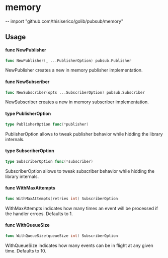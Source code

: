 # memory
--
    import "github.com/thisiserico/golib/pubsub/memory"


## Usage

#### func  NewPublisher

```go
func NewPublisher(_ ...PublisherOption) pubsub.Publisher
```
NewPublisher creates a new in memory publisher implementation.

#### func  NewSubscriber

```go
func NewSubscriber(opts ...SubscriberOption) pubsub.Subscriber
```
NewSubscriber creates a new in memory subscriber implementation.

#### type PublisherOption

```go
type PublisherOption func(*publisher)
```

PublisherOption allows to tweak publisher behavior while hidding the library
internals.

#### type SubscriberOption

```go
type SubscriberOption func(*subscriber)
```

SubscriberOption allows to tweak subscriber behavior while hidding the library
internals.

#### func  WithMaxAttempts

```go
func WithMaxAttempts(retries int) SubscriberOption
```
WithMaxAttempts indicates how many times an event will be processed if the
handler erroes. Defaults to 1.

#### func  WithQueueSize

```go
func WithQueueSize(queueSize int) SubscriberOption
```
WithQueueSize indicates how many events can be in flight at any given time.
Defaults to 10.
